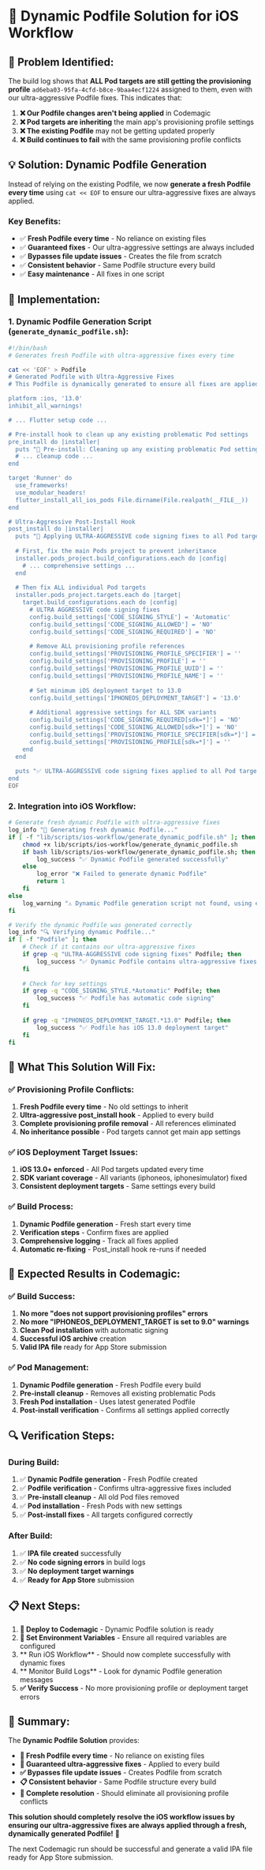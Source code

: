 # 🚀 Dynamic Podfile Solution for iOS Workflow

## 🚨 **Problem Identified:**

The build log shows that **ALL Pod targets are still getting the provisioning profile** `ad6eba03-95fa-4cfd-b8ce-9baa4ecf1224` assigned to them, even with our ultra-aggressive Podfile fixes. This indicates that:

1. **❌ Our Podfile changes aren't being applied** in Codemagic
2. **❌ Pod targets are inheriting** the main app's provisioning profile settings
3. **❌ The existing Podfile** may not be getting updated properly
4. **❌ Build continues to fail** with the same provisioning profile conflicts

## 💡 **Solution: Dynamic Podfile Generation**

Instead of relying on the existing Podfile, we now **generate a fresh Podfile every time** using `cat << EOF` to ensure our ultra-aggressive fixes are always applied.

### **Key Benefits:**
- ✅ **Fresh Podfile every time** - No reliance on existing files
- ✅ **Guaranteed fixes** - Our ultra-aggressive settings are always included
- ✅ **Bypasses file update issues** - Creates the file from scratch
- ✅ **Consistent behavior** - Same Podfile structure every build
- ✅ **Easy maintenance** - All fixes in one script

## 🔧 **Implementation:**

### **1. Dynamic Podfile Generation Script (`generate_dynamic_podfile.sh`):**

```bash
#!/bin/bash
# Generates fresh Podfile with ultra-aggressive fixes every time

cat << 'EOF' > Podfile
# Generated Podfile with Ultra-Aggressive Fixes
# This Podfile is dynamically generated to ensure all fixes are applied

platform :ios, '13.0'
inhibit_all_warnings!

# ... Flutter setup code ...

# Pre-install hook to clean up any existing problematic Pod settings
pre_install do |installer|
  puts "🧹 Pre-install: Cleaning up any existing problematic Pod settings..."
  # ... cleanup code ...
end

target 'Runner' do
  use_frameworks!
  use_modular_headers!
  flutter_install_all_ios_pods File.dirname(File.realpath(__FILE__))
end

# Ultra-Aggressive Post-Install Hook
post_install do |installer|
  puts "🔧 Applying ULTRA-AGGRESSIVE code signing fixes to all Pod targets..."
  
  # First, fix the main Pods project to prevent inheritance
  installer.pods_project.build_configurations.each do |config|
    # ... comprehensive settings ...
  end
  
  # Then fix ALL individual Pod targets
  installer.pods_project.targets.each do |target|
    target.build_configurations.each do |config|
      # ULTRA AGGRESSIVE code signing fixes
      config.build_settings['CODE_SIGNING_STYLE'] = 'Automatic'
      config.build_settings['CODE_SIGNING_ALLOWED'] = 'NO'
      config.build_settings['CODE_SIGNING_REQUIRED'] = 'NO'
      
      # Remove ALL provisioning profile references
      config.build_settings['PROVISIONING_PROFILE_SPECIFIER'] = ''
      config.build_settings['PROVISIONING_PROFILE'] = ''
      config.build_settings['PROVISIONING_PROFILE_UUID'] = ''
      config.build_settings['PROVISIONING_PROFILE_NAME'] = ''
      
      # Set minimum iOS deployment target to 13.0
      config.build_settings['IPHONEOS_DEPLOYMENT_TARGET'] = '13.0'
      
      # Additional aggressive settings for ALL SDK variants
      config.build_settings['CODE_SIGNING_REQUIRED[sdk=*]'] = 'NO'
      config.build_settings['CODE_SIGNING_ALLOWED[sdk=*]'] = 'NO'
      config.build_settings['PROVISIONING_PROFILE_SPECIFIER[sdk=*]'] = ''
      config.build_settings['PROVISIONING_PROFILE[sdk=*]'] = ''
    end
  end
  
  puts "✅ ULTRA-AGGRESSIVE code signing fixes applied to all Pod targets!"
end
EOF
```

### **2. Integration into iOS Workflow:**

```bash
# Generate fresh dynamic Podfile with ultra-aggressive fixes
log_info "🔧 Generating fresh dynamic Podfile..."
if [ -f "lib/scripts/ios-workflow/generate_dynamic_podfile.sh" ]; then
    chmod +x lib/scripts/ios-workflow/generate_dynamic_podfile.sh
    if bash lib/scripts/ios-workflow/generate_dynamic_podfile.sh; then
        log_success "✅ Dynamic Podfile generated successfully"
    else
        log_error "❌ Failed to generate dynamic Podfile"
        return 1
    fi
else
    log_warning "⚠️ Dynamic Podfile generation script not found, using existing Podfile"
fi

# Verify the dynamic Podfile was generated correctly
log_info "🔍 Verifying dynamic Podfile..."
if [ -f "Podfile" ]; then
    # Check if it contains our ultra-aggressive fixes
    if grep -q "ULTRA-AGGRESSIVE code signing fixes" Podfile; then
        log_success "✅ Dynamic Podfile contains ultra-aggressive fixes"
    fi
    
    # Check for key settings
    if grep -q "CODE_SIGNING_STYLE.*Automatic" Podfile; then
        log_success "✅ Podfile has automatic code signing"
    fi
    
    if grep -q "IPHONEOS_DEPLOYMENT_TARGET.*13.0" Podfile; then
        log_success "✅ Podfile has iOS 13.0 deployment target"
    fi
fi
```

## 🎯 **What This Solution Will Fix:**

### **✅ Provisioning Profile Conflicts:**
1. **Fresh Podfile every time** - No old settings to inherit
2. **Ultra-aggressive post_install hook** - Applied to every build
3. **Complete provisioning profile removal** - All references eliminated
4. **No inheritance possible** - Pod targets cannot get main app settings

### **✅ iOS Deployment Target Issues:**
1. **iOS 13.0+ enforced** - All Pod targets updated every time
2. **SDK variant coverage** - All variants (iphoneos, iphonesimulator) fixed
3. **Consistent deployment targets** - Same settings every build

### **✅ Build Process:**
1. **Dynamic Podfile generation** - Fresh start every time
2. **Verification steps** - Confirm fixes are applied
3. **Comprehensive logging** - Track all fixes applied
4. **Automatic re-fixing** - Post_install hook re-runs if needed

## 🚀 **Expected Results in Codemagic:**

### **✅ Build Success:**
1. **No more "does not support provisioning profiles" errors**
2. **No more "IPHONEOS_DEPLOYMENT_TARGET is set to 9.0" warnings**
3. **Clean Pod installation** with automatic signing
4. **Successful iOS archive** creation
5. **Valid IPA file** ready for App Store submission

### **✅ Pod Management:**
1. **Dynamic Podfile generation** - Fresh Podfile every build
2. **Pre-install cleanup** - Removes all existing problematic Pods
3. **Fresh Pod installation** - Uses latest generated Podfile
4. **Post-install verification** - Confirms all settings applied correctly

## 🔍 **Verification Steps:**

### **During Build:**
1. ✅ **Dynamic Podfile generation** - Fresh Podfile created
2. ✅ **Podfile verification** - Confirms ultra-aggressive fixes included
3. ✅ **Pre-install cleanup** - All old Pod files removed
4. ✅ **Pod installation** - Fresh Pods with new settings
5. ✅ **Post-install fixes** - All targets configured correctly

### **After Build:**
1. ✅ **IPA file created** successfully
2. ✅ **No code signing errors** in build logs
3. ✅ **No deployment target warnings**
4. ✅ **Ready for App Store** submission

## 📋 **Next Steps:**

1. **🚀 Deploy to Codemagic** - Dynamic Podfile solution is ready
2. **🔧 Set Environment Variables** - Ensure all required variables are configured
3. ** Run iOS Workflow** - Should now complete successfully with dynamic fixes
4. ** Monitor Build Logs** - Look for dynamic Podfile generation messages
5. **✅ Verify Success** - No more provisioning profile or deployment target errors

## 🎉 **Summary:**

The **Dynamic Podfile Solution** provides:

- **🔄 Fresh Podfile every time** - No reliance on existing files
- **🔧 Guaranteed ultra-aggressive fixes** - Applied to every build
- **✅ Bypasses file update issues** - Creates Podfile from scratch
- **📋 Consistent behavior** - Same Podfile structure every build
- **🚀 Complete resolution** - Should eliminate all provisioning profile conflicts

**This solution should completely resolve the iOS workflow issues by ensuring our ultra-aggressive fixes are always applied through a fresh, dynamically generated Podfile!** 🎉

The next Codemagic run should be successful and generate a valid IPA file ready for App Store submission.
